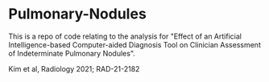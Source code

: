 # Pulmonary-Nodules

This is a repo of code relating to the analysis for "Effect of an Artificial Intelligence-based Computer-aided Diagnosis Tool on Clinician Assessment of Indeterminate Pulmonary Nodules". 

Kim et al, Radiology 2021; RAD-21-2182



